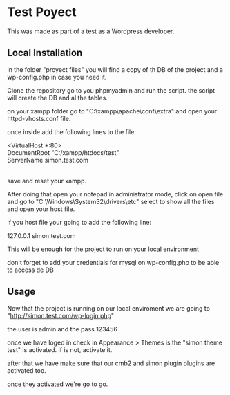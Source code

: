 # Test Poyect

This was made as part of a test as a Wordpress developer.

## Local Installation

in the folder "proyect files" you will find a copy of th DB of the project and a wp-config.php in case you need it.

Clone the repository go to you phpmyadmin and run the script. the script will create the DB and al the tables.

on your xampp folder go to "C:\xampp\apache\conf\extra" and open your httpd-vhosts.conf file.

once inside add the following lines to the file:

<VirtualHost *:80> <br/>
    DocumentRoot "C:/xampp/htdocs/test" <br/>
    ServerName simon.test.com <br/>
</VirtualHost> <br/>

save and reset your xampp.

After doing that open your notepad in administrator mode, click on open file and go to "C:\Windows\System32\drivers\etc\" select to show all the files and open your host file.

if you host file your going to add the following line:

127.0.0.1       simon.test.com


This will be enough for the project to run on your local environment

don't forget to add your credentials for mysql on wp-config.php to be able to access de DB

## Usage

Now that the project is running on our local enviroment we are going to "http://simon.test.com/wp-login.php"

the user is admin and the pass 123456

once we have loged in check in Appearance > Themes is the "simon theme test" is activated. if is not, activate it.

after that we have make sure that our cmb2 and simon plugin plugins are activated too.

once they activated we're go to go.